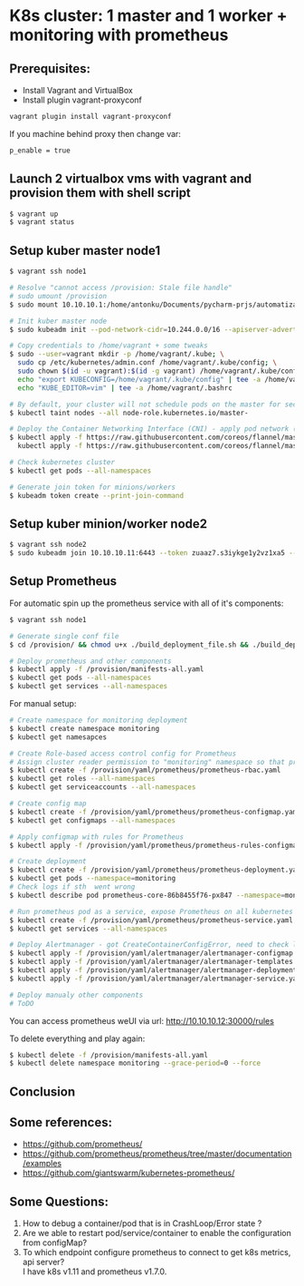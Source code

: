 # K8s cluster: 1 master and 1 worker + monitoring with prometheus

## Prerequisites:
- Install Vagrant and VirtualBox
- Install plugin vagrant-proxyconf

~~~bash
vagrant plugin install vagrant-proxyconf
~~~

If you machine behind proxy then change var:
~~~bash
p_enable = true
~~~

## Launch 2 virtualbox vms with vagrant and provision them with shell script
~~~bash
$ vagrant up
$ vagrant status
~~~

## Setup kuber master node1
~~~bash
$ vagrant ssh node1

# Resolve "cannot access /provision: Stale file handle"
# sudo umount /provision
$ sudo mount 10.10.10.1:/home/antonku/Documents/pycharm-prjs/automatization/kubernetes-prometheus/provision /provision

# Init kuber master node
$ sudo kubeadm init --pod-network-cidr=10.244.0.0/16 --apiserver-advertise-address=10.10.10.11 --kubernetes-version stable-1.11

# Copy credentials to /home/vagrant + some tweaks
$ sudo --user=vagrant mkdir -p /home/vagrant/.kube; \
  sudo cp /etc/kubernetes/admin.conf /home/vagrant/.kube/config; \
  sudo chown $(id -u vagrant):$(id -g vagrant) /home/vagrant/.kube/config; \
  echo "export KUBECONFIG=/home/vagrant/.kube/config" | tee -a /home/vagrant/.bashrc; \
  echo "KUBE_EDITOR=vim" | tee -a /home/vagrant/.bashrc

# By default, your cluster will not schedule pods on the master for security reasons. If you want to be able to schedule pods on the master
$ kubectl taint nodes --all node-role.kubernetes.io/master-

# Deploy the Container Networking Interface (CNI) - apply pod network (flannel) + RBAC permissions: master or v0.10.0
$ kubectl apply -f https://raw.githubusercontent.com/coreos/flannel/master/Documentation/kube-flannel.yml; \
  kubectl apply -f https://raw.githubusercontent.com/coreos/flannel/master/Documentation/k8s-manifests/kube-flannel-rbac.yml

# Check kubernetes cluster
$ kubectl get pods --all-namespaces

# Generate join token for minions/workers 
$ kubeadm token create --print-join-command
~~~

## Setup kuber minion/worker node2
~~~bash
$ vagrant ssh node2
$ sudo kubeadm join 10.10.10.11:6443 --token zuaaz7.s3iykge1y2vz1xa5 --discovery-token-ca-cert-hash sha256:<Your token generated from master node>
~~~

## Setup Prometheus
For automatic spin up the prometheus service with all of it's components:
~~~bash
$ vagrant ssh node1

# Generate single conf file
$ cd /provision/ && chmod u+x ./build_deployment_file.sh && ./build_deployment_file.sh

# Deploy prometheus and other components
$ kubectl apply -f /provision/manifests-all.yaml
$ kubectl get pods --all-namespaces
$ kubectl get services --all-namespaces
~~~

For manual setup:
~~~bash
# Create namespace for monitoring deployment
$ kubectl create namespace monitoring
$ kubectl get namesapces

# Create Role-based access control config for Prometheus
# Assign cluster reader permission to "monitoring" namespace so that prometheus can fetch the metrics from kubernetes API’s
$ kubectl create -f /provision/yaml/prometheus/prometheus-rbac.yaml
$ kubectl get roles --all-namespaces
$ kubectl get serviceaccounts --all-namespaces

# Create config map
$ kubectl create -f /provision/yaml/prometheus/prometheus-configmap.yaml -n monitoring
$ kubectl get configmaps --all-namespaces

# Apply configmap with rules for Prometheus
$ kubectl apply -f /provision/yaml/prometheus/prometheus-rules-configmap.yaml --namespace=monitoring

# Create deployment
$ kubectl create -f /provision/yaml/prometheus/prometheus-deployment.yaml --namespace=monitoring
$ kubectl get pods --namespace=monitoring
# Check logs if sth  went wrong
$ kubectl describe pod prometheus-core-86b8455f76-px847 --namespace=monitoring

# Run prometheus pod as a service, expose Prometheus on all kubernetes nodes on port 30000.
$ kubectl create -f /provision/yaml/prometheus/prometheus-service.yaml --namespace=monitoring
$ kubectl get services --all-namespaces

# Deploy Alertmanager - got CreateContainerConfigError, need to check logs
$ kubectl apply -f /provision/yaml/alertmanager/alertmanager-configmap.yaml --namespace=monitoring
$ kubectl apply -f /provision/yaml/alertmanager/alertmanager-templates.yaml --namespace=monitoring
$ kubectl apply -f /provision/yaml/alertmanager/alertmanager-deployment.yaml --namespace=monitoring
$ kubectl apply -f /provision/yaml/alertmanager/alertmanager-service.yaml --namespace=monitoring

# Deploy manualy other components
# ToDO
~~~

You can access prometheus weUI via url: http://10.10.10.12:30000/rules

To delete everything and play again:
~~~bash
$ kubectl delete -f /provision/manifests-all.yaml
$ kubectl delete namespace monitoring --grace-period=0 --force
~~~

## Conclusion
## Some references:
- https://github.com/prometheus/
- https://github.com/prometheus/prometheus/tree/master/documentation/examples
- https://github.com/giantswarm/kubernetes-prometheus/

## Some Questions:
1. How to debug a container/pod that is in CrashLoop/Error state ?
2. Are we able to restart pod/service/container to enable the configuration from configMap?
3. To which endpoint configure prometheus to connect to get k8s metrics, api server? <br/>
I have k8s v1.11 and prometheus v1.7.0.